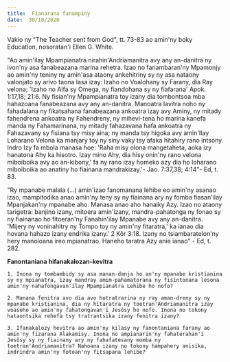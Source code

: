 ```yaml
---
title:  Fianarana fanampiny
date:  30/10/2020
---
```


Vakio ny "The Teacher sent from God", tt. 73-83 ao amin'ny boky Education, nosoratan'i Ellen G. White.

"Ao amin'ilay Mpampianatra nirahin'Andriamanitra avy any an-danitra ny ivon'ny asa fanabeazana marina rehetra. Izao no fanambaran'ny Mpamonjy ao amin'ny teniny ny amin'asa ataony ankehitriny sy ny asa nataony valonjato sy arivo taona lasa izay: Izaho no Voalohany sy Farany, dia Ray velona; 'Izaho no Alfa sy Omega, ny fiandohana sy ny fiafarana' Apok. 1:17,18; 21:6. Ny fisian'ny Mpampianatra toy izany dia tombontsoa mba hahazoana fanabeazana avy any an-danitra. Manoatra Iavitra noho ny fahadalana ny fikatsahana fanabeazana ankoatra izay avy Aminy, ny mitady fahendrena ankoatra ny Fahendreny, ny mihevi-tena ho marina kanefa manda ny Fahamarinana, ny mitady fahazavana hafa ankoatra ny Fahazavany sy fisiana tsy misy aina; ny manda tsy higoka avy amin'Ilay Loharano Velona ka manjary toy ny siny vaky tsy afaka hitahiry rano intsony. Indro Izy fa mbola manasa hoe: 'Raha misy olona mangetaheta, aoka izy hanatona Ahy ka hisotro. Izay mino Ahy, dia hisy onin'ny rano velona miboiboika avy ao an-kibony,' fa ny rano izay homeko azy dia ho loharano miboiboika ao anatiny ho fiainana mandrakizay.'- Jao. 7:37,38; 4:14"- Ed, t. 83.

"Ry mpanabe malala (...) amin'izao fanomanana lehibe eo amin'ny asanao izao, mampitodika anao amin'ny teny sy ny fiainana ary ny fomba fiasan'ilay Mpanjakan'ny mpanabe aho. Manasa anao aho hanaiky Azy. Izao no ataony tarigetra: banjino izany, mitoera amin'izany, mandra-pahatonga ny fonao sy ny fiainanao ho fitoeran'ny Fanahin'ilay Mpanabe avy any an-danitra. 'Mijery ny voninahitry ny Tompo toy ny amin'ny fitaratra,' ka ianao dia hovana hahazo izany endrika izany.' 2 Kôr 3:18. Izany no tsiambaratelon'ny hery manoloana ireo mpianatrao. Haneho taratra Azy anie ianao" - Ed, t. 282.

**Fanontaniana hifanakalozan-kevitra**

`1. Inona ny tombambidy sy asa manan-danja ho an'ny mpanabe kristianina sy ny mpianatra, izay mandray amim-pahamatorana ny fisintonana lesona amin'ny nahafongavan'ilay Mpampianatra Lehibe ho nofo?`

`2. Manana fenitra avo dia avo hotratrarina ny ray aman-dreny sy ny mpanabe kristianina, dia ny hitaratra ny toetran'Andriamanitra izay voaseho ao amin'ny fahatongavan'i Jesôsy ho nofo. Inona no tokony hataontsika rehefa tsy tratrantsika izany fenitra izany?`

`3. Ifanakalozy hevitra ao amin'ny kilasy ny fanontaniana farany ao amin'ny fizarana Alakamisy. Inona no ampianarin'ny fahaterahan'i Jesôsy sy ny fiainany ary ny fahafatesany momba ny toetran'Andriamanitra? Nahoana izany no tokony hampahery anisika, indrindra amin'ny fotoan'ny fitsapana lehibe?`